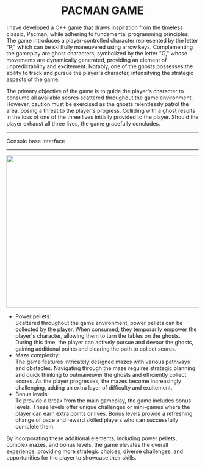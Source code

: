 <h1 align="center">PACMAN GAME </h1>


I have developed a C++ game that draws inspiration from the timeless classic, Pacman, while adhering to fundamental programming principles. The game introduces a player-controlled character represented by the letter "P," which can be skillfully maneuvered using arrow keys. Complementing the gameplay are ghost characters, symbolized by the letter "G," whose movements are dynamically generated, providing an element of unpredictability and excitement. Notably, one of the ghosts possesses the ability to track and pursue the player's character, intensifying the strategic aspects of the game.

The primary objective of the game is to guide the player's character to consume all available scores scattered throughout the game environment. However, caution must be exercised as the ghosts relentlessly patrol the area, posing a threat to the player's progress. Colliding with a ghost results in the loss of one of the three lives initially provided to the player. Should the player exhaust all three lives, the game gracefully concludes.

*** 
Console base Interface 
***
<image src ="https://user-images.githubusercontent.com/115210630/241685787-706676bc-7809-4890-ba50-93f01cdb9f34.png" width ="600" height ="400" />





<ul>
  <li>Power pellets:</li>   Scattered throughout the game environment, power pellets can be collected by the player. When consumed, they temporarily empower the player's character, allowing them to turn the tables on the ghosts. During this time, the player can actively pursue and devour the ghosts, gaining additional points and clearing the path to collect scores.
  <li> Maze complexity:</li> The game features intricately designed mazes with various pathways and obstacles. Navigating through the maze requires strategic planning and quick thinking to outmaneuver the ghosts and efficiently collect scores. As the player progresses, the mazes become increasingly challenging, adding an extra layer of difficulty and excitement.
  <li>Bonus levels: </li>To provide a break from the main gameplay, the game includes bonus levels. These levels offer unique challenges or mini-games where the player can earn extra points or lives. Bonus levels provide a refreshing change of pace and reward skilled players who can successfully complete them.
</ul>

By incorporating these additional elements, including power pellets, complex mazes, and bonus levels, the game elevates the overall experience, providing more strategic choices, diverse challenges, and opportunities for the player to showcase their skills.






